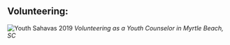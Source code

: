 ## Volunteering:

![Youth Sahavas 2019](Photos/ERaffo.jpg)
*Volunteering as a Youth Counselor in Myrtle Beach, SC*

